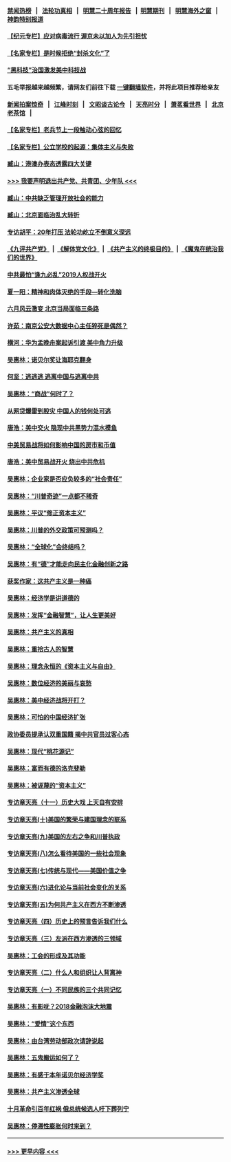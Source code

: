 #### [禁闻热榜](热点新闻.md?=0)  &nbsp;&nbsp;|&nbsp;&nbsp; [法轮功真相](https://github.com/gfw-breaker/truth/blob/master/README.md?=0) &nbsp;&nbsp;|&nbsp;&nbsp; [明慧二十周年报告](https://github.com/gfw-breaker/mh-reports/blob/master/README.md?=0) &nbsp;&nbsp;|&nbsp;&nbsp;[明慧期刊](https://github.com/gfw-breaker/mh-qikan) &nbsp;&nbsp;|&nbsp;&nbsp; [明慧海外之窗](https://github.com/gfw-breaker/mh-news/blob/master/README.md?=0) &nbsp;&nbsp;|&nbsp;&nbsp; [神韵特别报道](https://github.com/gfw-breaker/mh-news/blob/master/shenyun.md?=0)
#### [【纪元专栏】应对病毒流行 渥京未以加人为先引担忧](../pages/nsc423/n11875714.md?t=03062331) 
#### [【名家专栏】是时候拒绝“封杀文化”了](../pages/nsc423/n11814093.md?t=03062331) 
#### [“黑科技”治国激发美中科技战](../pages/nsc423/n11638056.md?t=03062331) 
#### 五毛举报越来越频繁，请网友们前往下载 [一键翻墙软件](https://github.com/gfw-breaker/ssr-accounts)，并将此项目推荐给亲友
#### [新闻拍案惊奇](https://github.com/gfw-breaker/banned-news/blob/master/pages/link4.md) &nbsp;&nbsp;|&nbsp;&nbsp; [江峰时刻](https://github.com/gfw-breaker/banned-news/blob/master/pages/link4.md) &nbsp;&nbsp;|&nbsp;&nbsp; [文昭谈古论今](https://github.com/gfw-breaker/banned-news/blob/master/pages/link4.md) &nbsp;&nbsp;|&nbsp;&nbsp; [天亮时分](https://github.com/gfw-breaker/banned-news/blob/master/pages/link4.md) &nbsp;&nbsp;|&nbsp;&nbsp; [萧茗看世界](https://github.com/gfw-breaker/banned-news/blob/master/pages/link4.md) &nbsp;&nbsp;|&nbsp;&nbsp; [北京老茶馆](https://github.com/gfw-breaker/banned-news/blob/master/pages/link4.md) &nbsp;&nbsp;|&nbsp;&nbsp; 
#### [【名家专栏】老兵节上一段触动心弦的回忆](../pages/nsc423/n11646016.md?t=03062331) 
#### [【名家专栏】公立学校的起源：集体主义与失败](../pages/nsc423/n11601833.md?t=03062331) 
#### [臧山：港澳办表态透露四大关键](../pages/nsc423/n11421628.md?t=03062331) 
#### [>>> 我要声明退出共产党、共青团、少年队 <<<](https://github.com/begood0513/goodnews/blob/master/quit/letter.md) 
#### [臧山：中共缺乏管理开放社会的能力](../pages/nsc423/n11407457.md?t=03062331) 
#### [臧山：北京面临治乱大转折](../pages/nsc423/n11406895.md?t=03062331) 
#### [专访胡平：20年打压 法轮功屹立不倒意义深远](../pages/nsc423/n11398800.md?t=03062331) 
#### [《九评共产党》](https://github.com/begood0513/9ping.md/blob/master/README.md) &nbsp;|&nbsp; [《解体党文化》](../../../../jtdwh.md/blob/master/README.md)  &nbsp;|&nbsp; [《共产主义的终极目的》](../../../../gczydzjmd.md/blob/master/README.md) &nbsp;|&nbsp; [《魔鬼在统治我们的世界》](../../../../mgztzwmdsj.md/blob/master/README.md) 
#### [中共最怕“逢九必乱”2019人权战开火](../pages/nsc423/n11385248.md?t=03062331) 
#### [夏一阳：精神和肉体灭绝的手段—转化洗脑](../pages/nsc423/n11368250.md?t=03062331) 
#### [六月风云激变 北京当局面临三条路](../pages/nsc423/n11313668.md?t=03062331) 
#### [许茹：南京公安大数据中心主任猝死是偶然？](../pages/nsc423/n11064744.md?t=03062331) 
#### [横河：华为孟晚舟案起诉引渡 美中角力升级](../pages/nsc423/n11027230.md?t=03062331) 
#### [吴惠林：诺贝尔奖让海耶克翻身](../pages/nsc423/n10890049.md?t=03062331) 
#### [何坚：逃逃逃 逃离中国与逃离中共](../pages/nsc423/n10592891.md?t=03062331) 
#### [吴惠林：“商战”何时了？](../pages/nsc423/n10573558.md?t=03062331) 
#### [从网贷爆雷到股灾 中国人的钱何处可逃](../pages/nsc423/n10572800.md?t=03062331) 
#### [唐浩：美中交火 隐现中共黑势力混水摸鱼](../pages/nsc423/n10544040.md?t=03062331) 
#### [中美贸易战将如何影响中国的房市和币值](../pages/nsc423/n10543697.md?t=03062331) 
#### [唐浩：美中贸易战开火 烧出中共危机](../pages/nsc423/n10540126.md?t=03062331) 
#### [吴惠林：企业家是否应负较多的“社会责任”](../pages/nsc423/n10535022.md?t=03062331) 
#### [吴惠林：“川普奇迹”一点都不稀奇](../pages/nsc423/n10512808.md?t=03062331) 
#### [吴惠林：平议“修正资本主义”](../pages/nsc423/n10495724.md?t=03062331) 
#### [吴惠林：川普的外交政策可预测吗？](../pages/nsc423/n10462387.md?t=03062331) 
#### [吴惠林：“全球化”会终结吗？](../pages/nsc423/n10452838.md?t=03062331) 
#### [吴惠林：有“德”才能走向民主化金融创新之路](../pages/nsc423/n10432292.md?t=03062331) 
#### [获奖作家：这共产主义是一种癌](../pages/nsc423/n10431541.md?t=03062331) 
#### [吴惠林：经济学是讲道德的](../pages/nsc423/n10398014.md?t=03062331) 
#### [吴惠林：发挥“金融智慧”，让人生更美好](../pages/nsc423/n10375019.md?t=03062331) 
#### [吴惠林：共产主义的真相](../pages/nsc423/n10351394.md?t=03062331) 
#### [吴惠林：重拾古人的智慧](../pages/nsc423/n10337691.md?t=03062331) 
#### [吴惠林：理念永恒的《资本主义与自由》](../pages/nsc423/n10316274.md?t=03062331) 
#### [吴惠林：数位经济的美丽与哀愁](../pages/nsc423/n10292946.md?t=03062331) 
#### [吴惠林：美中经济战将开打？](../pages/nsc423/n10258825.md?t=03062331) 
#### [吴惠林：可怕的中国经济扩张](../pages/nsc423/n10219147.md?t=03062331) 
#### [政协委员提承认双重国籍 揭中共官员过客心态](../pages/nsc423/n10208809.md?t=03062331) 
#### [吴惠林：现代“桃花源记”](../pages/nsc423/n10185234.md?t=03062331) 
#### [吴惠林：富而有德的洛克斐勒](../pages/nsc423/n10142264.md?t=03062331) 
#### [吴惠林：被诬蔑的“资本主义”](../pages/nsc423/n10124816.md?t=03062331) 
#### [专访章天亮（十一）历史大戏 上天自有安排](../pages/nsc423/n10094905.md?t=03062331) 
#### [专访章天亮(十)美国的繁荣与建国理念的联系](../pages/nsc423/n10094899.md?t=03062331) 
#### [专访章天亮(九)美国的左右之争和川普执政](../pages/nsc423/n10094889.md?t=03062331) 
#### [专访章天亮(八)怎么看待美国的一些社会现象](../pages/nsc423/n10094857.md?t=03062331) 
#### [专访章天亮(七)传统与现代——美国价值之争](../pages/nsc423/n10093140.md?t=03062331) 
#### [专访章天亮(六)进化论与当前社会变化的关系](../pages/nsc423/n10092036.md?t=03062331) 
#### [专访章天亮(五)为何共产主义在西方不断渗透](../pages/nsc423/n10083620.md?t=03062331) 
#### [专访章天亮（四）历史上的预言告诉我们什么](../pages/nsc423/n10083606.md?t=03062331) 
#### [专访章天亮（三）左派在西方渗透的三领域](../pages/nsc423/n10081115.md?t=03062331) 
#### [吴惠林：工会的形成及其功能](../pages/nsc423/n10080633.md?t=03062331) 
#### [专访章天亮（二）什么人和组织让人背离神](../pages/nsc423/n10076637.md?t=03062331) 
#### [专访章天亮（一）不同民族的三个共同记忆](../pages/nsc423/n10074188.md?t=03062331) 
#### [吴惠林：有影呒？2018金融泡沫大地震](../pages/nsc423/n10040534.md?t=03062331) 
#### [吴惠林：“爱情”这个东西](../pages/nsc423/n10019423.md?t=03062331) 
#### [吴惠林：由台湾劳动部政次请辞说起](../pages/nsc423/n9979679.md?t=03062331) 
#### [吴惠林：五鬼搬运如何了？](../pages/nsc423/n9925338.md?t=03062331) 
#### [吴惠林：有感于本年诺贝尔经济学奖](../pages/nsc423/n9871883.md?t=03062331) 
#### [吴惠林：共产主义渗透全球](../pages/nsc423/n9812748.md?t=03062331) 
#### [十月革命引百年红祸 俄总统候选人吁下葬列宁](../pages/nsc423/n9810182.md?t=03062331) 
#### [吴惠林：停滞性膨胀何时来到？](../pages/nsc423/n9764136.md?t=03062331) 

----
#### [ >>> 更早内容 <<< ](../indexes/nsc423-earlier.md)
